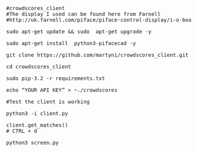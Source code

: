 <pre>
#crowdscores_client
#The display I used can be found here from Farnell
#http://uk.farnell.com/piface/piface-control-display/i-o-board-with-lcd-display-for/dp/2344458

sudo apt-get update && sudo  apt-get upgrade -y

sudo apt-get install  python3-pifacecad -y

git clone https://github.com/martyni/crowdscores_client.git

cd crowdscores_client

sudo pip-3.2 -r requirements.txt

echo “YOUR API KEY” > ~./crowdscores

#Test the client is working

python3 -i client.py

client.get_matches()
# CTRL + d

python3 screen.py

</pre>

